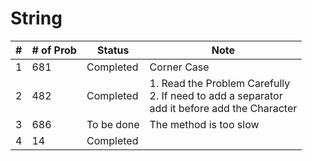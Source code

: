 # String
| #   | # of Prob | Status     | Note                                                                                              |
| --- | --------- | ---------- | ------------------------------------------------------------------------------------------------- |
| 1   | 681       | Completed  | Corner Case                                                                                       |
| 2   | 482       | Completed  | 1. Read the Problem Carefully<br>2. If need to add a separator<br>add it before add the Character |
| 3   | 686       | To be done | The method is too slow                                                                            |
| 4   | 14        | Completed           |                                                                                                   |
